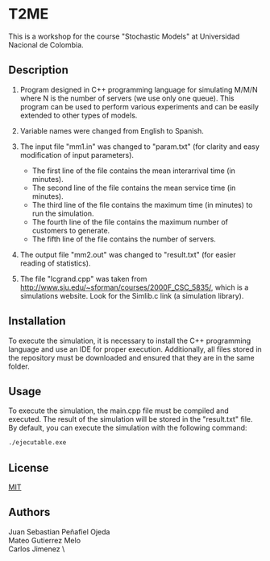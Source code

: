 # T2ME

This is a workshop for the course "Stochastic Models" at Universidad Nacional de Colombia.

## Description

1. Program designed in C++ programming language for simulating M/M/N where N is the number of servers (we use only one queue). This program can be used to perform various experiments and can be easily extended to other types of models.

2. Variable names were changed from English to Spanish.

3. The input file "mm1.in" was changed to "param.txt" (for clarity and easy modification of input parameters).

    - The first line of the file contains the mean interarrival time (in minutes).
    - The second line of the file contains the mean service time (in minutes).
    - The third line of the file contains the maximum time (in minutes) to run the simulation.
    - The fourth line of the file contains the maximum number of customers to generate.
    - The fifth line of the file contains the number of servers.

4. The output file "mm2.out" was changed to "result.txt" (for easier reading of statistics). 

5. The file "lcgrand.cpp" was taken from http://www.sju.edu/~sforman/courses/2000F_CSC_5835/, which is a simulations website. Look for the Simlib.c link (a simulation library).

## Installation

To execute the simulation, it is necessary to install the C++ programming language and use an IDE for proper execution. Additionally, all files stored in the repository must be downloaded and ensured that they are in the same folder.

## Usage

To execute the simulation, the main.cpp file must be compiled and executed. The result of the simulation will be stored in the "result.txt" file. By default, you can execute the simulation with the following command:

```bash
./ejecutable.exe
```

## License

[MIT](https://choosealicense.com/licenses/mit/)

## Authors

Juan Sebastian Peñafiel Ojeda \
Mateo Gutierrez Melo \
Carlos Jimenez \
